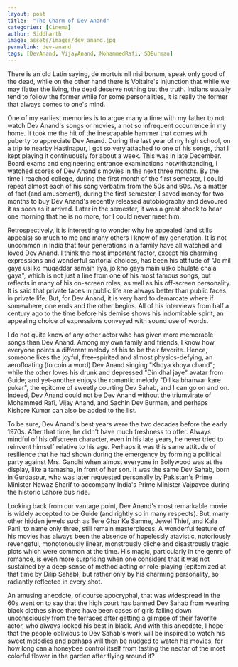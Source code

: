 ```yaml
---
layout: post
title:  "The Charm of Dev Anand"
categories: [Cinema]
author: Siddharth
image: assets/images/dev_anand.jpg
permalink: dev-anand
tags: [DevAnand, VijayAnand, MohammedRafi, SDBurman]
---
```

There is an old Latin saying, de mortuis nil nisi bonum, speak only good of the dead, while on the other hand there is Voltaire's injunction that while we may flatter the living, the dead deserve nothing but the truth. Indians usually tend to follow the former while for some personalities, it is really the former that always comes to one's mind.

One of my earliest memories is to argue many a time with my father to not watch Dev Anand's songs or movies, a not so infrequent occurrence in my home. It took me the hit of the inescapable hammer that comes with puberty to appreciate Dev Anand. During the last year of my high school, on a trip to nearby Hastinapur, I got so very attached to one of his songs, that I kept playing it continuously for about a week. This was in late December. Board exams and engineering entrance examinations notwithstanding, I watched scores of Dev Anand's movies in the next three months. By the time I reached college, during the first month of the first semester, I could repeat almost each of his song verbatim from the 50s and 60s. As a matter of fact (and amusement), during the first semester, I saved money for two months to buy Dev Anand's recently released autobiography and devoured it as soon as it arrived. Later in the semester, it was a great shock to hear one morning that he is no more, for I could never meet him.

Retrospectively, it is interesting to wonder why he appealed (and stills appeals) so much to me and many others I know of my generation. It is not uncommon in India that four generations in a family have all watched and loved Dev Anand. I think the most important factor, except his charming expressions and wonderful sartorial choices, has been his attitude of "Jo mil gaya usi ko muqaddar samajh liya, jo kho gaya main usko bhulata chala gaya", which is not just a line from one of his most famous songs, but reflects in many of his on-screen roles, as well as his off-screen personality. It is said that private faces in public life are always better than public faces in private life. But, for Dev Anand, it is very hard to demarcate where if somewhere, one ends and the other begins. All of his interviews from half a century ago to the time before his demise shows his indomitable spirit, an appealing choice of expressions conveyed with sound use of words.

I do not quite know of any other actor who has given more memorable songs than Dev Anand. Among my own family and friends, I know how everyone points a different melody of his to be their favorite. Hence, someone likes the joyful, free-spirited and almost physics-defying, an aerofloating (to coin a word) Dev Anand singing "Khoya khoya chand"; while the other loves his drunk and depressed "Din dhal jaye" avatar from Guide; and yet-another enjoys the romantic melody "Dil ka bhanwar kare pukar", the epitome of sweetly courting Dev Sahab, and I can go on and on. Indeed, Dev Anand could not be Dev Anand without the triumvirate of Mohammed Rafi, Vijay Anand, and Sachin Dev Burman, and perhaps Kishore Kumar can also be added to the list.

To be sure, Dev Anand's best years were the two decades before the early 1970s. After that time, he didn't have much freshness to offer. Always mindful of his offscreen character, even in his late years, he never tried to reinvent himself relative to his age. Perhaps it was this same attitude of resilience that he had shown during the emergency by forming a political party against Mrs. Gandhi when almost everyone in Bollywood was at the display, like a tamasha, in front of her son. It was the same Dev Sahab, born in Gurdaspur, who was later requested personally by Pakistan's Prime Minister Nawaz Sharif to accompany India's Prime Minister Vajpayee during the historic Lahore bus ride.

Looking back from our vantage point, Dev Anand's most remarkable movie is widely accepted to be Guide (and rightly so in many respects). But, many other hidden jewels such as Tere Ghar Ke Samne, Jewel Thief, and Kala Pani, to name only three, still remain masterpieces. A wonderful feature of his movies has always been the absence of hopelessly atavistic, notoriously revengeful, monotonously linear, monstrously cliche and disastrously tragic plots which were common at the time. His magic, particularly in the genre of romance, is even more surprising when one considers that it was not sustained by a deep sense of method acting or role-playing (epitomized at that time by Dilip Sahab), but rather only by his charming personality, so radiantly reflected in every shot.

An amusing anecdote, of course apocryphal, that was widespread in the 60s went on to say that the high court has banned Dev Sahab from wearing black clothes since there have been cases of girls falling down unconsciously from the terraces after getting a glimpse of their favorite actor, who always looked his best in black. And with this anecdote, I hope that the people oblivious to Dev Sahab's work will be inspired to watch his sweet melodies and perhaps will then be nudged to watch his movies, for how long can a honeybee control itself from tasting the nectar of the most colorful flower in the garden after flying around it?